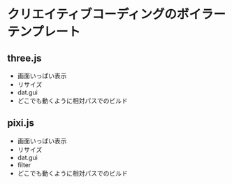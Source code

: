 # クリエイティブコーディングのボイラーテンプレート

## three.js

- 画面いっぱい表示
- リサイズ
- dat.gui
- どこでも動くように相対パスでのビルド

## pixi.js

- 画面いっぱい表示
- リサイズ
- dat.gui
- filter
- どこでも動くように相対パスでのビルド
